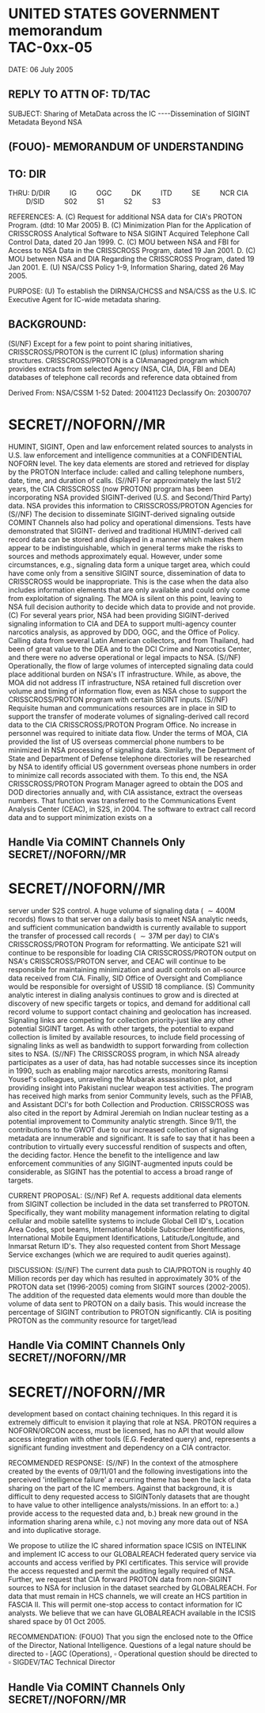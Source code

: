 # UNITED STATES GOVERNMENT memorandum <br> TAC-0xx-05 

DATE: 06 July 2005

## REPLY TO ATTN OF: TD/TAC

SUBJECT: Sharing of MetaData across the IC ----Dissemination of SIGINT Metadata Beyond NSA

## (FOUO)- MEMORANDUM OF UNDERSTANDING

## TO: DIR

THRU: D/DIR $\qquad$ IG $\qquad$ OGC $\qquad$ DK $\qquad$ ITD $\qquad$ SE $\qquad$ NCR CIA $\qquad$ D/SID $\qquad$ S02 $\qquad$ S1 $\qquad$ S2 $\qquad$ S3 $\qquad$

REFERENCES: A. (C) Request for additional NSA data for CIA's PROTON Program. (dtd: 10 Mar 2005)
B. (C) Minimization Plan for the Application of CRISSCROSS Analytical Software to NSA SIGINT Acquired Telephone Call Control Data, dated 20 Jan 1999.
C. (C) MOU between NSA and FBI for Access to NSA Data in the CRISSCROSS Program, dated 19 Jan 2001.
D. (C) MOU between NSA and DIA Regarding the CRISSCROSS Program, dated 19 Jan 2001.
E. (U) NSA/CSS Policy 1-9, Information Sharing, dated 26 May 2005.

PURPOSE: (U) To establish the DIRNSA/CHCSS and NSA/CSS as the U.S. IC Executive Agent for IC-wide metadata sharing.

## BACKGROUND:

(SI/NF) Except for a few point to point sharing initiatives, CRISSCROSS/PROTON is the current IC (plus) information sharing structures. CRISSCROSS/PROTON is a CIAmanaged program which provides extracts from selected Agency (NSA, CIA, DIA, FBI and DEA) databases of telephone call records and reference data obtained from

Derived From: NSA/CSSM 1-52
Dated: 20041123
Declassify On: 20300707
# SECRET//NOFORN//MR 

HUMINT, SIGINT, Open and law enforcement related sources to analysts in U.S. law enforcement and intelligence communities at a CONFIDENTIAL NOFORN level. The key data elements are stored and retrieved for display by the PROTON Interface include: called and calling telephone numbers, date, time, and duration of calls.
(S//NF) For approximately the last $51 / 2$ years, the CIA CRISSCROSS (now PROTON) program has been incorporating NSA provided SIGINT-derived (U.S. and Second/Third Party) data. NSA provides this information to CRISSCROSS/PROTON Agencies for
(S//NF) The decision to disseminate SIGINT-derived signaling outside COMINT Channels also had policy and operational dimensions. Tests have demonstrated that SIGINT- derived and traditional HUMINT-derived call record data can be stored and displayed in a manner which makes them appear to be indistinguishable, which in general terms make the risks to sources and methods approximately equal. However, under some circumstances, e.g., signaling data form a unique target area, which could have come only from a sensitive SIGINT source, dissemination of data to CRISSCROSS would be inappropriate. This is the case when the data also includes information elements that are only available and could only come from exploitation of signaling. The MOA is silent on this point, leaving to NSA full decision authority to decide which data to provide and not provide.
(C) For several years prior, NSA had been providing SIGINT-derived signaling information to CIA and DEA to support multi-agency counter narcotics analysis, as approved by DDO, OGC, and the Office of Policy. Calling data from several Latin American collectors, and from Thailand, had been of great value to the DEA and to the DCI Crime and Narcotics Center, and there were no adverse operational or legal impacts to NSA.
(S//NF) Operationally, the flow of large volumes of intercepted signaling data could place additional burden on NSA's IT infrastructure. While, as above, the MOA did not address IT infrastructure, NSA retained full discretion over volume and timing of information flow, even as NSA chose to support the CRISSCROSS/PROTON program with certain SIGINT inputs.
(S//NF) Requisite human and communications resources are in place in SID to support the transfer of moderate volumes of signaling-derived call record data to the CIA CRISSCROSS/PROTON Program Office. No increase in personnel was required to initiate data flow. Under the terms of MOA, CIA provided the list of US overseas commercial phone numbers to be minimized in NSA processing of signaling data. Similarly, the Department of State and Department of Defense telephone directories will be researched by NSA to identify official US government overseas phone numbers in order to minimize call records associated with them. To this end, the NSA CRISSCROSS/PROTON Program Manager agreed to obtain the DOS and DOD directories annually and, with CIA assistance, extract the overseas numbers. That function was transferred to the Communications Event Analysis Center (CEAC), in S2S, in 2004. The software to extract call record data and to support minimization exists on a

## Handle Via COMINT Channels Only SECRET//NOFORN//MR
# SECRET//NOFORN//MR 

server under S2S control. A huge volume of signaling data ( $\sim 400 \mathrm{M}$ records) flows to that server on a daily basis to meet NSA analytic needs, and sufficient communication bandwidth is currently available to support the transfer of processed call records ( $\sim 37 \mathrm{M}$ per day) to CIA's CRISSCROSS/PROTON Program for reformatting. We anticipate S21 will continue to be responsible for loading CIA CRISSCROSS/PROTON output on NSA's CRISSCROSS/PROTON server, and CEAC will continue to be responsible for maintaining minimization and audit controls on all-source data received from CIA. Finally, SID Office of Oversight and Compliance would be responsible for oversight of USSID 18 compliance.
(S) Community analytic interest in dialing analysis continues to grow and is directed at discovery of new specific targets or topics, and demand for additional call record volume to support contact chaining and geolocation has increased. Signaling links are competing for collection priority-just like any other potential SIGINT target. As with other targets, the potential to expand collection is limited by available resources, to include field processing of signaling links as well as bandwidth to support forwarding from collection sites to NSA.
(S//NF) The CRISSCROSS program, in which NSA already participates as a user of data, has had notable successes since its inception in 1990, such as enabling major narcotics arrests, monitoring Ramsi Yousef's colleagues, unraveling the Mubarak assassination plot, and providing insight into Pakistani nuclear weapon test activities. The program has received high marks from senior Community levels, such as the PFIAB, and Assistant DCI's for both Collection and Production. CRISSCROSS was also cited in the report by Admiral Jeremiah on Indian nuclear testing as a potential improvement to Community analytic strength. Since $9 / 11$, the contributions to the GWOT due to our increased collection of signaling metadata are innumerable and significant. It is safe to say that it has been a contribution to virtually every successful rendition of suspects and often, the deciding factor. Hence the benefit to the intelligence and law enforcement communities of any SIGINT-augmented inputs could be considerable, as SIGINT has the potential to access a broad range of targets.

CURRENT PROPOSAL: (S//NF) Ref A. requests additional data elements from SIGINT collection be included in the data set transferred to PROTON. Specifically, they want mobility management information relating to digital cellular and mobile satellite systems to include Global Cell ID's, Location Area Codes, spot beams, International Mobile Subscriber Identifications, International Mobile Equipment Identifications, Latitude/Longitude, and Inmarsat Return ID's. They also requested content from Short Message Service exchanges (which we are required to audit queries against).

DISCUSSION: (S//NF) The current data push to CIA/PROTON is roughly 40 Million records per day which has resulted in approximately $30 \%$ of the PROTON data set (1996-2005) coming from SIGINT sources (2002-2005). The addition of the requested data elements would more than double the volume of data sent to PROTON on a daily basis. This would increase the percentage of SIGINT contribution to PROTON significantly. CIA is positing PROTON as the community resource for target/lead

## Handle Via COMINT Channels Only SECRET//NOFORN//MR
# SECRET//NOFORN//MR 

development based on contact chaining techniques. In this regard it is extremely difficult to envision it playing that role at NSA. PROTON requires a NOFORN/ORCON access, must be licensed, has no API that would allow access integration with other tools (E.G. Federated query) and, represents a significant funding investment and dependency on a CIA contractor.

RECOMMENDED RESPONSE: (S//NF) In the context of the atmosphere created by the events of $09 / 11 / 01$ and the following investigations into the perceived 'intelligence failure' a recurring theme has been the lack of data sharing on the part of the IC members. Against that background, it is difficult to deny requested access to SIGINTonly datasets that are thought to have value to other intelligence analysts/missions. In an effort to:
a.) provide access to the requested data and,
b.) break new ground in the information sharing arena while,
c.) not moving any more data out of NSA and into duplicative storage.

We propose to utilize the IC shared information space ICSIS on INTELINK and implement IC access to our GLOBALREACH federated query service via accounts and access verified by PKI certificates. This service will provide the access requested and permit the auditing legally required of NSA. Further, we request that CIA forward PROTON data from non-SIGINT sources to NSA for inclusion in the dataset searched by GLOBALREACH. For data that must remain in HCS channels, we will create an HCS partition in FASCIA II. This will permit one-stop access to contact information for IC analysts. We believe that we can have GLOBALREACH available in the ICSIS shared space by 01 Oct 2005.

RECOMMENDATION: (FOUO) That you sign the enclosed note to the Office of the Director, National Intelligence. Questions of a legal nature should be directed to
$\square$ [AGC (Operations), $\square$ Operational question should be directed to
$\square$ SIGDEV/TAC Technical Director

## Handle Via COMINT Channels Only SECRET//NOFORN//MR
